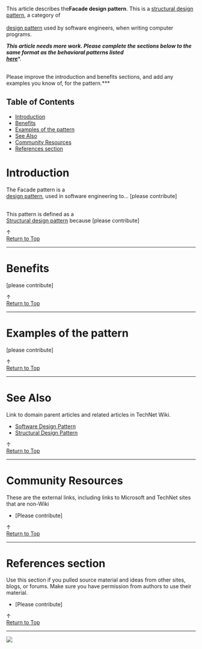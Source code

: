 
This article describes the**Facade design pattern**. This is a [structural design pattern](http://social.technet.microsoft.com/wiki/contents/articles/13212.structural-design-pattern.aspx), a category of<br>[<br>design pattern](http://social.technet.microsoft.com/wiki/contents/articles/13207.software-design-pattern.aspx) used by software engineers, when writing computer programs.   
  
***This article needs more work. Please complete the sections below to the same format as the behavioral patterns listed<br>**[**here**](http://social.technet.microsoft.com/wiki/contents/articles/13209.behavioral-design-pattern.aspx)**.  
  
<br>Please improve the introduction and benefits sections, and add any examples you know of, for the pattern.***  
  

## Table of Contents



- [Introduction](#Introduction)
- [Benefits](#Benefits)
- [Examples of the pattern](#Examples_of_the_pattern)
- [See Also](#See_Also)
- [Community Resources](#Community_Resources)
- [References section](#References_section)


# <a name="Introduction"></a>Introduction


The Facade pattern is a [<br>design pattern](http://social.technet.microsoft.com/wiki/contents/articles/13207.software-design-pattern.aspx), used in software engineering to... [please contribute]  
  
<br>This pattern is defined as a [<br>Structural design pattern](http://social.technet.microsoft.com/wiki/contents/articles/13212.structural-design-pattern.aspx) because [please contribute]



↑ [<br>Return to Top](http://social.technet.microsoft.com/wiki/contents/articles/13260.facade-design-pattern/edit.aspx#Top)


* * *

# <a name="Benefits"></a>Benefits


[please contribute]











↑ [<br>Return to Top](http://social.technet.microsoft.com/wiki/contents/articles/13260.facade-design-pattern/edit.aspx#Top)


* * *

# <a name="Examples_of_the_pattern"></a>Examples of the pattern


[please contribute]











↑ [<br>Return to Top](http://social.technet.microsoft.com/wiki/contents/articles/13260.facade-design-pattern/edit.aspx#Top)


* * *

# <a name="See_Also"></a>See Also
Link to domain parent articles and related articles in TechNet Wiki.
- [Software Design Pattern](http://social.technet.microsoft.com/wiki/contents/articles/13207.software-design-pattern.aspx)
- [Structural Design Pattern](http://social.technet.microsoft.com/wiki/contents/articles/13212.structural-design-pattern.aspx)







↑ [<br>Return to Top](http://social.technet.microsoft.com/wiki/contents/articles/13260.facade-design-pattern/edit.aspx#Top)


* * *

# <a name="Community_Resources"></a>Community Resources
These are the external links, including links to Microsoft and TechNet sites that are non-Wiki
- [Please contribute]







↑ [<br>Return to Top](http://social.technet.microsoft.com/wiki/contents/articles/13260.facade-design-pattern/edit.aspx#Top)


* * *

# <a name="References_section"></a>References section
Use this section if you pulled source material and ideas from other sites, blogs, or forums. Make sure you have permission from authors to use their material.
- [Please contribute]











↑ [<br>Return to Top](http://social.technet.microsoft.com/wiki/contents/articles/13260.facade-design-pattern/edit.aspx#Top)


* * *
![ ](http://c.statcounter.com/8278708/0/13fc676e/1/)
